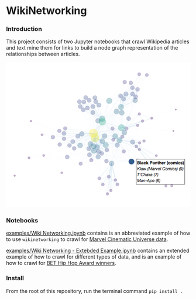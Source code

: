 # WikiNetworking

### Introduction

This project consists of two Jupyter notebooks that crawl Wikipedia articles and text mine them for links to build a node graph representation of the relationships between articles.

![Marvel Cinematic Universe Network](./preview.png)

###  Notebooks

[examples/Wiki Networking.ipynb](./examples/Wiki%20Networking.ipynb) contains is an abbreviated example of how to use `wikinetworking` to crawl for [Marvel Cinematic Universe data](./examples/mcu_network.html).

[examples/Wiki Networking - Extebded Example.ipynb](./examples/Wiki%20Networking%20-%20Extended%20Example.ipynb) contains an extended example of how to crawl for different types of data, and is an example of how to crawl for [BET Hip Hop Award winners](./examples/bet_network.html).

### Install

From the root of this repository, run the terminal command `pip install .`
